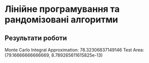 # Лінійне програмування та рандомізовані алгоритми

## Результати роботи
Monte Carlo Integral Approximation: 78.32306837149146
Test Area: (79.16666666666669, 8.789265611615825e-13)